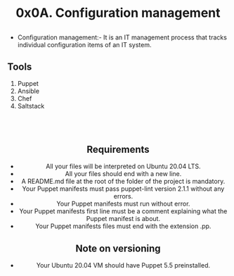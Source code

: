 <center><h1>0x0A. Configuration management<h2></center>

- Configuration management:- It is an IT management process that tracks individual configuration items of an IT system.

## Tools
1. Puppet
2. Ansible
3. Chef
4. Saltstack

<br>
<br>

<center><h2>Requirements</h2></>

- All your files will be interpreted on Ubuntu 20.04 LTS.
- All your files should end with a new line.
- A README.md file at the root of the folder of the project is mandatory.
- Your Puppet manifests must pass puppet-lint version 2.1.1 without any errors.
- Your Puppet manifests must run without error.
- Your Puppet manifests first line must be a comment explaining what the Puppet manifest is about.
- Your Puppet manifests files must end with the extension .pp.


## Note on versioning
- Your Ubuntu 20.04 VM should have Puppet 5.5 preinstalled.
